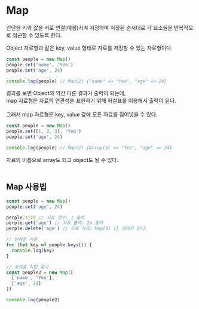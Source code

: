 # Map
간단한 키와 값을 서로 연결(매핑)시켜 저장하며 저장된 순서대로 각 요소들을 반복적으로 접근할 수 있도록 한다. 
<br />

Object 자료형과 같은 key, value 형태로 자료를 저장할 수 있는 자료형이다.
<br />

```javascript
const people = new Map()
people.set('name', 'Yeo')
people.set('age', 24)

console.log(people) // Map(2) {"name" => "Yeo", "age" => 24}
```

결과를 보면 Object와 약간 다른 결과가 출력이 되는데,
<br />
map 자료형은 자료의 연관성을 표현하기 위해 화살표를 이용해서 출력이 된다.
<br /><br />
그래서 map 자료형은 key, value 값에 모든 자료를 집어넣을 수 있다.
<br />

```javascript
const people = new Map()
people.set([1, 2, 3], 'Yeo')
people.set('age', 24)

console.log(people) // Map(2) {Array(3) => "Yeo", "age" => 24}

```

자료의 이름으로 array도 되고 object도 될 수 있다.
<br /><br />

## Map 사용법

```javascript
const people = new Map()
people.set('age', 24)

perple.size // 자료 갯수: 1 출력
perple.get('age') // 자료 출력: 24 출력
perple.delete('age') // 자료 삭제: Map(0) {} 상태가 된다.

// 반복문 사용
for (let key of people.keys()) {
  console.log(key)
}

// 자료를 직접 넣기
const people2 = new Map([
  ['name', 'Yeo'],
  ['age', 24]
])

console.log(people2)
```